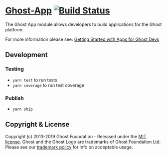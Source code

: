 # [Ghost-App](https://github.com/TryGhost/Ghost-App) [![Build Status](https://travis-ci.org/TryGhost/Ghost-App.png?branch=master)](https://travis-ci.org/TryGhost/Ghost-App)

The Ghost App module allows developers to build applications for the Ghost platform.

For more information please see: [Getting Started with Apps for Ghost Devs](https://github.com/TryGhost/Ghost/wiki/Apps-Getting-Started-for-Ghost-Devs)


## Development

### Testing
- `yarn test` to run tests
- `yarn coverage` to run test coverage

### Publish
- `yarn ship`

## Copyright & License

Copyright (c) 2013-2019 Ghost Foundation - Released under the [MIT license](LICENSE). Ghost and the Ghost Logo are trademarks of Ghost Foundation Ltd. Please see our [trademark policy](https://ghost.org/trademark/) for info on acceptable usage.
